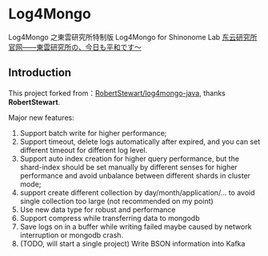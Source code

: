 # Log4Mongo

Log4Mongo 之東雲研究所特制版
Log4Mongo for Shinonome Lab
[东云研究所官网——東雲研究所の、今日も平和です～](http://www.shinonome-lab.com/)

## Introduction
This project forked from：[RobertStewart/log4mongo-java](https://github.com/RobertStewart/log4mongo-java), thanks **RobertStewart**.

Major new features:

1. Support batch write for higher performance;
2. Support timeout, delete logs automatically after expired, and you can set different timeout for different log level.
3. Support auto index creation for higher query performance, but the shard-index should be set manually by different senses for higher performance and avoid unbalance between different shards in cluster mode;
4. support create different collection by day/month/application/... to avoid single collection too large (not recommended on my point)
5. Use new data type for robust and performance
6. Support compress while transferring data to mongodb
7. Save logs on in a buffer while writing failed maybe caused by network interruption or mongodb crash.
8. (TODO, will start a single project) Write BSON information into Kafka

